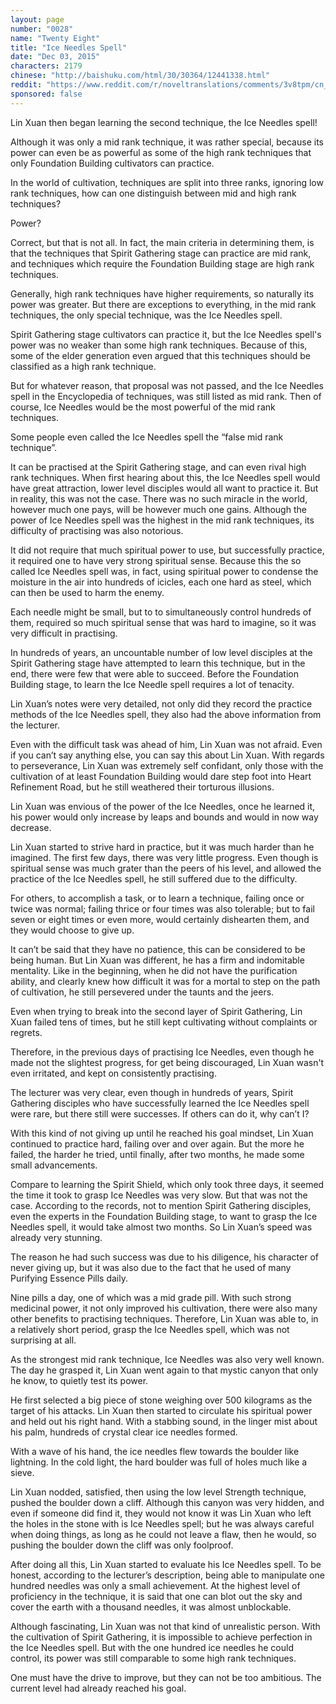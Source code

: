 ```yaml
---
layout: page
number: "0028"
name: "Twenty Eight"
title: "Ice Needles Spell"
date: "Dec 03, 2015"
characters: 2179
chinese: "http://baishuku.com/html/30/30364/12441338.html"
reddit: "https://www.reddit.com/r/noveltranslations/comments/3v8tpm/cn_tempered_immortal_chapter_0028/"
sponsored: false
---
```


Lin Xuan then began learning the second technique, the Ice Needles spell!

Although it was only a mid rank technique, it was rather special, because its power can even be as powerful as some of the high rank techniques that only Foundation Building cultivators can practice.

In the world of cultivation, techniques are split into three ranks, ignoring low rank techniques, how can one distinguish between mid and high rank techniques?

Power?

Correct, but that is not all. In fact, the main criteria in determining them, is that the techniques that Spirit Gathering stage can practice are mid rank, and techniques which require the Foundation Building stage are high rank techniques.

Generally, high rank techniques have higher requirements, so naturally its power was greater. But there are exceptions to everything, in the mid rank techniques, the only special technique, was the Ice Needles spell.

Spirit Gathering stage cultivators can practice it, but the Ice Needles spell's power was no weaker than some high rank techniques. Because of this, some of the elder generation even argued that this techniques should be classified as a high rank technique.

But for whatever reason, that proposal was not passed, and the Ice Needles spell in the Encyclopedia of techniques, was still listed as mid rank. Then of course, Ice Needles would be the most powerful of the mid rank techniques.

Some people even called the Ice Needles spell the “false mid rank technique”.

It can be practised at the Spirit Gathering stage, and can even rival high rank techniques. When first hearing about this, the Ice Needles spell would have great attraction, lower level disciples would all want to practice it. But in reality, this was not the case. There was no such miracle in the world, however much one pays, will be however much one gains. Although the power of Ice Needles spell was the highest in the mid rank techniques, its difficulty of practising was also notorious.

It did not require that much spiritual power to use, but successfully practice, it required one to have very strong spiritual sense. Because this the so called Ice Needles spell was, in fact, using spiritual power to condense the moisture in the air into hundreds of icicles, each one hard as steel, which can then be used to harm the enemy.

Each needle might be small, but to to simultaneously control hundreds of them, required so much spiritual sense that was hard to imagine, so it was very difficult in practising.

In hundreds of years, an uncountable number of low level disciples at the Spirit Gathering stage have attempted to learn this technique, but in the end, there were few that were able to succeed. Before the Foundation Building stage, to learn the Ice Needle spell requires a lot of tenacity.

Lin Xuan’s notes were very detailed, not only did they record the practice methods of the Ice Needles spell, they also had the above information from the lecturer.

Even with the difficult task was ahead of him, Lin Xuan was not afraid. Even if you can’t say anything else, you can say this about Lin Xuan. With regards to perseverance, Lin Xuan was extremely self confidant, only those with the cultivation of at least Foundation Building would dare step foot into Heart Refinement Road, but he still weathered their torturous illusions.

Lin Xuan was envious of the power of the Ice Needles, once he learned it, his power would only increase by leaps and bounds and would in now way decrease.

Lin Xuan started to strive hard in practice, but it was much harder than he imagined. The first few days, there was very little progress. Even though is spiritual sense was much grater than the peers of his level, and allowed the practice of the Ice Needles spell, he still suffered due to the difficulty.

For others, to accomplish a task, or to learn a technique, failing once or twice was normal; failing thrice or four times was also tolerable; but to fail seven or eight times or even more, would certainly dishearten them, and they would choose to give up.

It can’t be said that they have no patience, this can be considered to be being human. But Lin Xuan was different, he has a firm and indomitable mentality. Like in the beginning, when he did not have the purification ability, and clearly knew how difficult it was for a mortal to step on the path of cultivation, he still persevered under the taunts and the jeers.

Even when trying to break into the second layer of Spirit Gathering, Lin Xuan failed tens of times, but he still kept cultivating without complaints or regrets.

Therefore, in the previous days of practising Ice Needles, even though he made not the slightest progress, for get being discouraged, Lin Xuan wasn't even irritated, and kept on consistently practising.

The lecturer was very clear, even though in hundreds of years, Spirit Gathering disciples who have successfully learned the Ice Needles spell were rare, but there still were successes. If others can do it, why can’t I?

With this kind of not giving up until he reached his goal mindset, Lin Xuan continued to practice hard, failing over and over again. But the more he failed, the harder he tried, until finally, after two months, he made some small advancements.

Compare to learning the Spirit Shield, which only took three days, it seemed the time it took to grasp Ice Needles was very slow. But that was not the case. According to the records, not to mention Spirit Gathering disciples, even the experts in the Foundation Building stage, to want to grasp the Ice Needles spell, it would take almost two months. So Lin Xuan’s speed was already very stunning.

The reason he had such success was due to his diligence, his character of never giving up, but it was also due to the fact that he used of many Purifying Essence Pills daily.

Nine pills a day, one of which was a mid grade pill. With such strong medicinal power, it not only improved his cultivation, there were also many other benefits to practising techniques. Therefore, Lin Xuan was able to, in a relatively short period, grasp the Ice Needles spell, which was not surprising at all.

As the strongest mid rank technique, Ice Needles was also very well known. The day he grasped it, Lin Xuan went again to that mystic canyon that only he know, to quietly test its power.

He first selected a big piece of stone weighing over 500 kilograms as the target of his attacks. Lin Xuan then started to circulate his spiritual power and held out his right hand. With a stabbing sound, in the linger mist about his palm, hundreds of crystal clear ice needles formed.

With a wave of his hand, the ice needles flew towards the boulder like lightning. In the cold light, the hard boulder was full of holes much like a sieve.

Lin Xuan nodded, satisfied, then using the low level Strength technique, pushed the boulder down a cliff. Although this canyon was very hidden, and even if someone did find it, they would not know it was Lin Xuan who left the holes in the stone with is Ice Needles spell; but he was always careful when doing things, as long as he could not leave a flaw, then he would, so pushing the boulder down the cliff was only foolproof.

After doing all this, Lin Xuan started to evaluate his Ice Needles spell. To be honest, according to the lecturer’s description, being able to manipulate one hundred needles was only a small achievement. At the highest level of proficiency in the technique, it is said that one can blot out the sky and cover the earth with a thousand needles, it was almost unblockable.

Although fascinating, Lin Xuan was not that kind of unrealistic person. With the cultivation of Spirit Gathering, it is impossible to achieve perfection in the Ice Needles spell. But with the one hundred ice needles he could control, its power was still comparable to some high rank techniques.

One must have the drive to improve, but they can not be too ambitious. The current level had already reached his goal.
